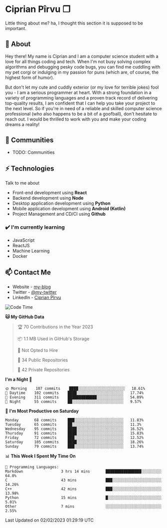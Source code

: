 # Ciprian Pîrvu ❐

Little thing about me? ha, I thought this section it is supposed to be important.

## 🧐 About

Hey there! My name is Ciprian and I am a computer science student with a love for all things coding and tech. When I'm not busy solving complex algorithms and debugging pesky code bugs, you can find me cuddling with my pet corgi or indulging in my passion for puns (which are, of course, the highest form of humor).

But don't let my cute and cuddly exterior (or my love for terrible jokes) fool you - I am a serious programmer at heart. With a strong foundation in a variety of programming languages and a proven track record of delivering top-quality results, I am confident that I can help you take your project to the next level. So if you're in need of a reliable and skilled computer science professional (who also happens to be a bit of a goofball), don't hesitate to reach out. I would be thrilled to work with you and make your coding dreams a reality!

## 👯 Communities

-   TODO: Communities

## ⚡ Technologies

Talk to me about

-   Front-end development using **React**
-   Backend development using **Node**
-   Desktop application development using **Python**
-   Mobile application development using **Android (Kotlin)**
-   Project Management and CD/CI using **Github**

### ✔️ I'm currently learning

-   JavaScript
-   ReactJS
-   Machine Learning
-   Docker

## 📫 Contact Me

-   Website - [my-blog]()
-   Twitter - [@my-twitter]()
-   LinkedIn - [Ciprian Pîrvu](https://www.linkedin.com/in/p%C3%AErvu-ciprian-cristian-4415991b1/)

<!--START_SECTION:waka-->
![Code Time](http://img.shields.io/badge/Code%20Time-1%2C516%20hrs%2042%20mins-blue)

**🐱 My GitHub Data** 

> 🏆 70 Contributions in the Year 2023
 > 
> 📦 1.1 MB Used in GitHub's Storage 
 > 
> 🚫 Not Opted to Hire
 > 
> 📜 34 Public Repositories 
 > 
> 🔑 42 Private Repositories  
 > 
**I'm a Night 🦉** 

```text
🌞 Morning    107 commits    ████░░░░░░░░░░░░░░░░░░░░░   18.61% 
🌆 Daytime    102 commits    ████░░░░░░░░░░░░░░░░░░░░░   17.74% 
🌃 Evening    311 commits    █████████████░░░░░░░░░░░░   54.09% 
🌙 Night      55 commits     ██░░░░░░░░░░░░░░░░░░░░░░░   9.57%

```
📅 **I'm Most Productive on Saturday** 

```text
Monday       68 commits     ███░░░░░░░░░░░░░░░░░░░░░░   11.83% 
Tuesday      65 commits     ██░░░░░░░░░░░░░░░░░░░░░░░   11.3% 
Wednesday    95 commits     ████░░░░░░░░░░░░░░░░░░░░░   16.52% 
Thursday     91 commits     ████░░░░░░░░░░░░░░░░░░░░░   15.83% 
Friday       72 commits     ███░░░░░░░░░░░░░░░░░░░░░░   12.52% 
Saturday     105 commits    ████░░░░░░░░░░░░░░░░░░░░░   18.26% 
Sunday       79 commits     ███░░░░░░░░░░░░░░░░░░░░░░   13.74%

```


📊 **This Week I Spent My Time On** 

```text
💬 Programming Languages: 
Markdown                 3 hrs 14 mins       ████████████████░░░░░░░░░   64.0% 
C                        43 mins             ███░░░░░░░░░░░░░░░░░░░░░░   14.26% 
C++                      42 mins             ███░░░░░░░░░░░░░░░░░░░░░░   13.98% 
Python                   15 mins             █░░░░░░░░░░░░░░░░░░░░░░░░   5.01% 
Other                    7 mins              ░░░░░░░░░░░░░░░░░░░░░░░░░   2.55%

```


 Last Updated on 02/02/2023 01:29:19 UTC
<!--END_SECTION:waka-->
